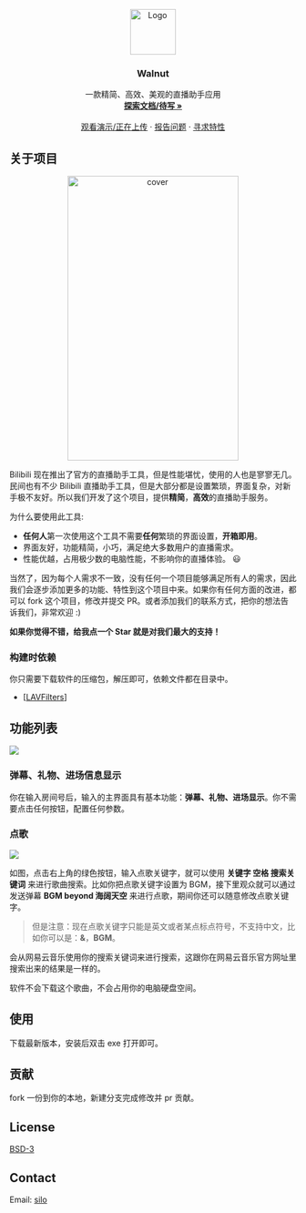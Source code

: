 <p align="center">
  <a href="https://github.com/Walnuts-Assistant/Walnut">
    <img src="https://blogimagee.oss-cn-beijing.aliyuncs.com/images/Walnuts.png" alt="Logo" width="80" height="80">
  </a>
  <h3 align="center">Walnut</h3>

  <p align="center">
    一款精简、高效、美观的直播助手应用
    <br />
    <a href="http://walnutdocs.shiluo.design/"><strong>探索文档/待写 »</strong></a>
    <br />
    <br />
    <a href="https://github.com/othneildrew/Best-README-Template">观看演示/正在上传</a>
    ·
    <a href="https://github.com/Walnuts-Assistant/Walnut/issues">报告问题</a>
    ·
    <a href="https://github.com/Walnuts-Assistant/Walnut/issues">寻求特性</a>
  </p>


## 关于项目

<p align="center">
    <img src="https://blogimagee.oss-cn-beijing.aliyuncs.com/images/walnut-1.png" alt="cover" width="300" height="500">
</p>

Bilibili 现在推出了官方的直播助手工具，但是性能堪忧，使用的人也是寥寥无几。民间也有不少 Bilibili 直播助手工具，但是大部分都是设置繁琐，界面复杂，对新手极不友好。所以我们开发了这个项目，提供**精简**，**高效**的直播助手服务。

为什么要使用此工具:
* **任何人**第一次使用这个工具不需要**任何**繁琐的界面设置，**开箱即用**。
* 界面友好，功能精简，小巧，满足绝大多数用户的直播需求。
* 性能优越，占用极少数的电脑性能，不影响你的直播体验。 :smiley:

当然了，因为每个人需求不一致，没有任何一个项目能够满足所有人的需求，因此我们会逐步添加更多的功能、特性到这个项目中来。如果你有任何方面的改进，都可以 fork 这个项目，修改并提交 PR。或者添加我们的联系方式，把你的想法告诉我们，非常欢迎 :)

**如果你觉得不错，给我点一个 Star 就是对我们最大的支持！**

### 构建时依赖
你只需要下载软件的压缩包，解压即可，依赖文件都在目录中。
* [[LAVFilters](https://github.com/Nevcairiel/LAVFilters/releases)]

## 功能列表

![](https://blogimagee.oss-cn-beijing.aliyuncs.com/images/walnuts-2.png)

### 弹幕、礼物、进场信息显示

你在输入房间号后，输入的主界面具有基本功能：**弹幕、礼物、进场显示**。你不需要点击任何按钮，配置任何参数。

### 点歌

![](https://blogimagee.oss-cn-beijing.aliyuncs.com/images/walnuts-3.png)

如图，点击右上角的绿色按钮，输入点歌关键字，就可以使用 **关键字 空格 搜索关键词** 来进行歌曲搜索。比如你把点歌关键字设置为 BGM，接下里观众就可以通过发送弹幕 **BGM beyond 海阔天空** 来进行点歌，期间你还可以随意修改点歌关键字。

> 但是注意：现在点歌关键字只能是英文或者某点标点符号，不支持中文，比如你可以是：**&**，**BGM**。

会从网易云音乐使用你的搜索关键词来进行搜索，这跟你在网易云音乐官方网址里搜索出来的结果是一样的。

软件不会下载这个歌曲，不会占用你的电脑硬盘空间。

## 使用

下载最新版本，安装后双击 exe 打开即可。
## 贡献

fork 一份到你的本地，新建分支完成修改并 pr 贡献。

## License

[BSD-3](https://github.com/Walnuts-Assistant/Walnut/blob/master/LICENSE)

## Contact

Email: [silo](silo1999@163.com)
